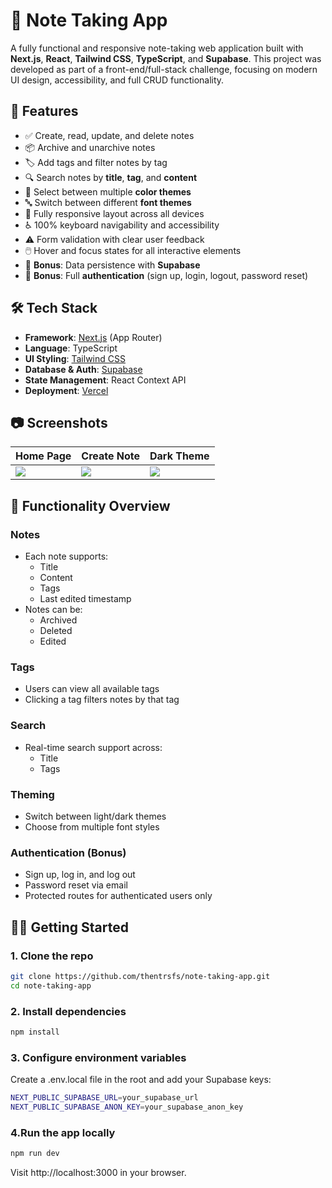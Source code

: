 # 📝 Note Taking App

A fully functional and responsive note-taking web application built with **Next.js**, **React**, **Tailwind CSS**, **TypeScript**, and **Supabase**. This project was developed as part of a front-end/full-stack challenge, focusing on modern UI design, accessibility, and full CRUD functionality.

## 🚀 Features

- ✅ Create, read, update, and delete notes
- 📦 Archive and unarchive notes
- 🏷️ Add tags and filter notes by tag
- 🔍 Search notes by **title**, **tag**, and **content**
- 🌈 Select between multiple **color themes**
- 🔤 Switch between different **font themes**
- 📱 Fully responsive layout across all devices
- ♿ 100% keyboard navigability and accessibility
- ⚠️ Form validation with clear user feedback
- 🖱️ Hover and focus states for all interactive elements
- 💾 **Bonus**: Data persistence with **Supabase**
- 🔐 **Bonus**: Full **authentication** (sign up, login, logout, password reset)

## 🛠️ Tech Stack

- **Framework**: [Next.js](https://nextjs.org/) (App Router)
- **Language**: TypeScript
- **UI Styling**: [Tailwind CSS](https://tailwindcss.com/)
- **Database & Auth**: [Supabase](https://supabase.com/)
- **State Management**: React Context API
- **Deployment**: [Vercel](https://vercel.com/)

## 📷 Screenshots

| Home Page | Create Note | Dark Theme |
|-----------|-------------|------------|
| ![](/images/note-app-login-dark.png) | ![](/note-app-home-light.png) | ![](/note-app-home-dark.png) |

## 🧪 Functionality Overview

### Notes
- Each note supports:
  - Title
  - Content
  - Tags
  - Last edited timestamp
- Notes can be:
  - Archived
  - Deleted
  - Edited

### Tags
- Users can view all available tags
- Clicking a tag filters notes by that tag

### Search
- Real-time search support across:
  - Title
  - Tags

### Theming
- Switch between light/dark themes
- Choose from multiple font styles

### Authentication (Bonus)
- Sign up, log in, and log out
- Password reset via email
- Protected routes for authenticated users only

## 🧑‍💻 Getting Started

### 1. Clone the repo

```bash
git clone https://github.com/thentrsfs/note-taking-app.git
cd note-taking-app

```
### 2. Install dependencies
```bash
npm install
```
### 3. Configure environment variables

Create a .env.local file in the root and add your Supabase keys:

``` bash
NEXT_PUBLIC_SUPABASE_URL=your_supabase_url
NEXT_PUBLIC_SUPABASE_ANON_KEY=your_supabase_anon_key
```
### 4.Run the app locally
``` bash
npm run dev
```
Visit http://localhost:3000 in your browser.


